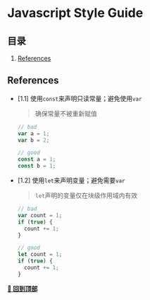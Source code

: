 # Javascript Style Guide

## 目录

1. [References](#references)

## References

* [1.1] 使用`const`来声明只读常量；避免使用`var`

  > 确保常量不被重新赋值

  ```javascript
  // bad
  var a = 1;
  var b = 2;

  // good
  const a = 1;
  const b = 1;
  ```

- [1.2] 使用`let`来声明变量；避免需要`var`

  > `let`声明的变量仅在块级作用域内有效

  ```javascript
  // bad
  var count = 1;
  if (true) {
    count += 1;
  }

  // good
  let count = 1;
  if (true) {
    count += 1;
  }
  ```

**[🚀 回到顶部](#目录)**
